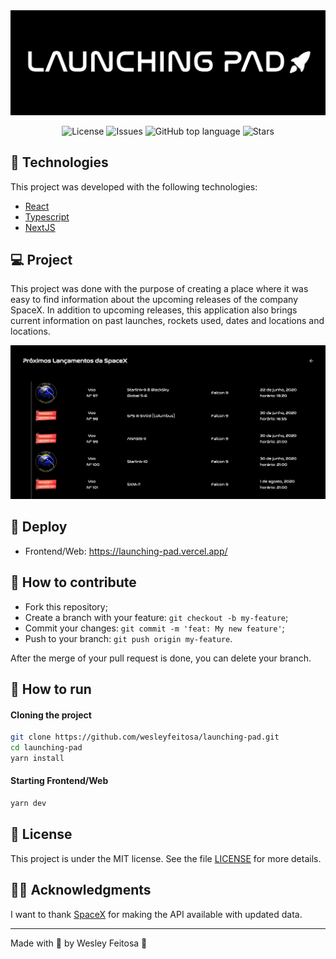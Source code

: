 <img alt="Launching Pad" src="assets/logo.png" />

<p align="center">

  <a href="LICENSE" style="text-decoration: none">
    <img alt="License" src="https://img.shields.io/github/license/wesleyfeitosa/launching-pad?color=020202" />
  </a>

  <a href="https://github.com/wesleyfeitosa/launching-pad/issues" style="text-decoration: none">
    <img alt="Issues" src="https://img.shields.io/github/issues/wesleyfeitosa/launching-pad?color=020202" />
  </a>

  <a href="#" style="text-decoration: none">
    <img alt="GitHub top language" src="https://img.shields.io/github/languages/top/wesleyfeitosa/launching-pad?color=020202" />
  </a>

  <a href="https://github.com/wesleyfeitosa/launching-pad/stargazers" style="text-decoration: none">
    <img alt="Stars" src="https://img.shields.io/github/stars/wesleyfeitosa/launching-pad?style=social" />
  </a>

</p>

## :rocket: Technologies

This project was developed with the following technologies:

- [React](https://reactjs.org)
- [Typescript](https://www.typescriptlang.org/)
- [NextJS](https://nextjs.org/)

## 💻 Project

This project was done with the purpose of creating a place where it was easy to find information about the upcoming releases of the company SpaceX. In addition to upcoming releases, this application also brings current information on past launches, rockets used, dates and locations and locations.

<img src="/assets/upcoming-launches.png" alt="Tela de próximos lançamentos" />

## :hammer: Deploy

- Frontend/Web: https://launching-pad.vercel.app/

## 🤔 How to contribute

- Fork this repository;
- Create a branch with your feature: `git checkout -b my-feature`;
- Commit your changes: `git commit -m 'feat: My new feature'`;
- Push to your branch: `git push origin my-feature`.

After the merge of your pull request is done, you can delete your branch.

## 🔖 How to run

#### Cloning the project
```sh
git clone https://github.com/wesleyfeitosa/launching-pad.git
cd launching-pad
yarn install
```
#### Starting Frontend/Web
```sh
yarn dev
```

## :memo: License

This project is under the MIT license. See the file [LICENSE](LICENSE) for more details.

## 🙏🏼 Acknowledgments

I want to thank [SpaceX](https://www.spacex.com/) for making the API available with updated data.

---

Made with 💜 by Wesley Feitosa :wave:

